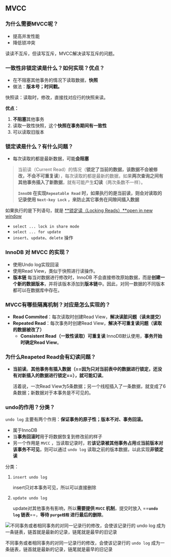 ## MVCC

### 为什么需要MVCC呢？

- 提高并发性能
- 降低锁冲突

读读不互斥，但读写互斥，MVCC解决读写互斥的问题。

### 一致性非锁定读是什么？如何实现？优点？

- 在不阻塞其他事务的情况下读取数据，**快照**
- 做法：**版本号；时间戳。**

快照读：读取时，修改，直接找对应行的快照来读。

**优点：**

1. **不阻塞**其他事务
2. 读取一致性快照，这个**快照在事务期间有一致性**
3. 可以读取旧版本

### 锁定读是什么？有什么问题？

- 每次读取的都是最新数据，可能**会阻塞**

> 当前读（Current Read）的情况（**锁定了当前的数据，该数据不会被修改，不会不可重复读**），每次读取的都是最新的数据，如果**两次查询之间有其他事务插入了新数据**，就有可能产生**幻读**（两次条数不一样）。
>
> **`InnoDB` 在实现`Repeatable Read` 时，如果执行的是当前读，则会对读取的记录使用 `Next-key Lock` ，来防止其它事务在间隙间插入数据**

如果执行的是下列语句，就是 [**锁定读（Locking Reads）**open in new window](https://dev.mysql.com/doc/refman/5.7/en/innodb-locking-reads.html)

- `select ... lock in share mode`
- `select ... for update`
- `insert`、`update`、`delete` 操作

### InnoDB 对 MVCC 的实现？

- 使用Undo log实现回滚
- 使用Read View，类似于快照进行读操作。
- **版本链** 每当对数据进行修改时，InnoDB 不会直接修改原始数据，而是**创建一个新的数据版本**，并将该版本添加到**版本链**中。因此，对同一数据的不同版本都可以在数据库中存在。

### MVCC有哪些隔离机制？对应是怎么实现的？

- **Read Commited**：每次读取时创建Read View，**解决读脏问题（读未提交）**
- **Repeated Read**：每次事务时创建Read View，**解决不可重复读问题（读取的数据被改了）**
  - **Consistent Read（一致性读取）可重复读** InnoDB默认使用，**事务开始时确定Read View**。

### 为什么Reapeted Read会有幻读问题？

- **当前读**。**其他事务有插入数据（==因为只对当前表中的数据进行锁定，还没有对新插入的数据进行锁定==），就可能幻读**。

  活着说，一次Read View为5条数据；另一个线程插入了一条数据，就变成了6条数据；新数据对于本事务是不可见的。

### undo的作用？分类？

`undo log` 主要有两个作用：**保证事务的原子性；版本不对、事务回滚。**

- 属于InnoDB
- 当**事务回滚时**用于将数据恢复到修改前的样子
- 另一个作用是 `MVCC` ，当读取记录时，若**该记录被其他事务占用**或**当前版本对该事务不可见**，则可以通过 `undo log` 读取之前的版本数据，以此实现**非锁定读**

分类：

1. `insert undo log` 

   insert只对本事务可见，所以可以直接删除

2. `update undo log`

   update对其他事务有影响，所以**需要提供 `MVCC` 机制**，提交时放入 ==**`undo log` 链表**==，**等待 `purge线程` 进行最后的删除**。

![不同事务或者相同事务的对同一记录行的修改，会使该记录行的 `undo log` 成为一条链表，链首就是最新的记录，链尾就是最早的旧记录](https://javaguide.cn/assets/6a276e7a-b0da-4c7b-bdf7-c0c7b7b3b31c-J-draIaP.png)

不同事务或者相同事务的对同一记录行的修改，会使该记录行的 `undo log` 成为一条链表，链首就是最新的记录，链尾就是最早的旧记录

